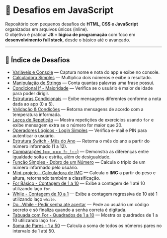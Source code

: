 # 🚀 Desafios em JavaScript

Repositório com pequenos desafios de **HTML, CSS e JavaScript** organizados em arquivos únicos (inline).  
O objetivo é praticar **JS + lógica de programação** com foco em **desenvolvimento full stack**, desde o básico até o avançado.

---

## 📂 Índice de Desafios

- [Variáveis e Console](./variables-console/index.html) — Captura nome e nota do app e exibe no console.
- [Calculadora Simples](./simple-calculator/index.html) — Multiplica dois números e exibe o resultado.
- [Manipulação de Strings](./strings-app/index.html) — Conta quantas palavras uma frase possui.
- [Condicional If - Maioridade](./if-maioridade/index.html) — Verifica se o usuário é maior de idade para poder dirigir.
- [Estruturas Condicionais](./conditional-logic/index.html) — Exibe mensagens diferentes conforme a nota dada ao app (0 a 5).
- [Validação & Condições](./validation-simplification/index.html) — Retorna mensagens de acordo com a temperatura informada.
- [Laços de Repetição](./loops-iteration/index.html) — Mostra repetições de exercícios usando `for` e exibe mensagem extra se o número for maior que 20.
- [Operadores Lógicos - Login Simples](./login-app/index.html) — Verifica e-mail e PIN para autenticar o usuário.
- [Estrutura Switch - Mês do Ano](./switch-month/index.html) — Retorna o mês do ano a partir do número informado (1 a 12).
- [Comparações (==, ===, !=, !==)](./comparisons-app/index.html) — Demonstra as diferenças entre igualdade solta e estrita, além de desigualdade.
- [Função Simples - Dobro de um Número](./day-09-simple-function/index.html) — Calcula o triplo de um número informado pelo usuário.
- [Mini-projeto - Calculadora de IMC](./day-10-imc-calculator/index.html) — Calcula o **IMC** a partir do peso e altura, retornando também a classificação.
- [For Básico - Contagem de 1 a 10](./day-11-basic-for/index.html) — Exibe a contagem de 1 até 10 utilizando laço `for`.
- [While - Contagem de 10 a 1](./day-12-basic-while/index.html) — Exibe a contagem regressiva de 10 até 1 utilizando laço `while`.
- [Do...While - Pedir senha até acertar](./day-13-do-while/index.html) — Pede ao usuário um código secreto e só finaliza quando a senha correta é digitada.
- [Tabuada com For - Quadrados de 1 a 10](./day-14-tabuada-for/index.html) — Mostra os quadrados de 1 a 10 utilizando laço `for`.
- [Soma de Pares - 1 a 50](./day-15-soma-pares/index.html) — Calcula a soma de todos os números pares no intervalo de 1 até 50.
